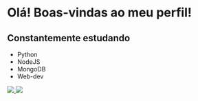 # Olá! Boas-vindas ao meu perfil!
## Constantemente estudando
  - Python
  - NodeJS
  - MongoDB
  - Web-dev
<div>
  <a href="https://github.com/raphaelarcanjo">
  <img src="https://github-readme-stats.vercel.app/api?username=raphaelarcanjo&layout=compact">
  <img src="https://github-readme-stats.vercel.app/api/top-langs/?username=raphaelarcanjo&layout=compact"
</div>
